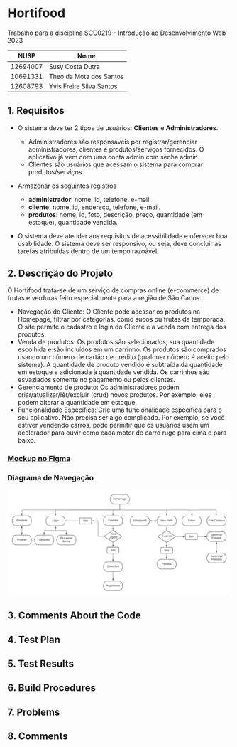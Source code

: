 # Hortifood

Trabalho para a disciplina SCC0219 - Introdução ao Desenvolvimento Web 2023

| NUSP          | Nome                           |
| ------------- | ------------------------------ |
| 12694007      | Susy Costa Dutra               |
| 10691331      | Theo da Mota dos Santos        |
| 12608793      | Yvis Freire Silva Santos       |

## 1. Requisitos

- O sistema deve ter 2 tipos de usuários: **Clientes** e **Administradores**.
  - Administradores são responsáveis por registrar/gerenciar administradores, clientes e produtos/serviços fornecidos. O aplicativo já vem com uma conta admin com senha admin.
  - Clientes são usuários que acessam o sistema para comprar produtos/serviços.

- Armazenar os seguintes registros 
  - **administrador**: nome, id, telefone, e-mail.
  - **cliente**: nome, id, endereço, telefone, e-mail.
  - **produtos**: nome, id, foto, descrição, preço, quantidade (em estoque), quantidade vendida.

- O sistema deve atender aos requisitos de acessibilidade e oferecer boa usabilidade. O sistema deve ser responsivo, ou seja, deve concluir as tarefas atribuídas dentro de um tempo razoável.
## 2. Descrição do Projeto
O Hortifood trata-se de um serviço de compras online (e-commerce) de frutas e verduras feito especialmente para a região de São Carlos.
- Navegação do Cliente: O Cliente pode acessar os produtos na Homepage, filtrar por categorias, como sucos ou frutas da temporada. O site permite o cadastro e login do Cliente e a venda com entrega dos produtos.
- Venda de produtos: Os produtos são selecionados, sua quantidade escolhida e são incluídos em um carrinho. Os produtos são comprados usando um número de cartão de crédito (qualquer número é aceito pelo sistema). A quantidade de produto vendido é subtraída da quantidade em estoque e adicionada à quantidade vendida. Os carrinhos são esvaziados somente no pagamento ou pelos clientes.
- Gerenciamento de produto: Os administradores podem criar/atualizar/lêr/excluir (crud) novos produtos. Por exemplo, eles podem alterar a quantidade em estoque.
- Funcionalidade Específica: Crie uma funcionalidade específica para o seu aplicativo. Não precisa ser algo complicado. Por exemplo, se você estiver vendendo carros, pode permitir que os usuários usem um acelerador para ouvir como cada motor de carro ruge para cima e para baixo.

### <a href="https://www.figma.com/file/udP8nKb9EDOPpY6em9cQuO/Hortifood?type=design&node-id=0%3A1&t=KiCEtRygFs5BtLsY-1">Mockup no Figma</a>
### Diagrama de Navegação
![](./Diagrama-de-navegacao.jpg)

## 3. Comments About the Code
## 4. Test Plan
## 5. Test Results
## 6. Build Procedures
## 7. Problems
## 8. Comments
